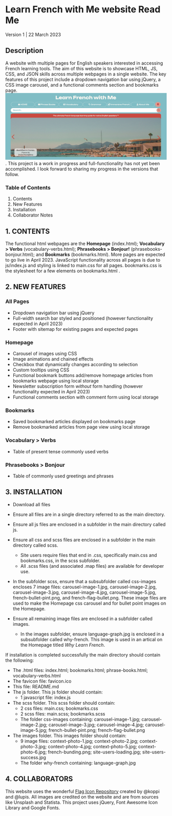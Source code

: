 # Learn French with Me website Read Me
Version 1 | 22 March 2023

## Description
A website with multiple pages for English speakers interested in accessing French learning tools. The aim of this website is to showcase HTML, JS, CSS, and JSON skills across multiple webpages in a single website. The key features of this project include a dropdown navigation bar using jQuery, a CSS image carousel, and a functional comments section and bookmarks page. 
![LearnFrenchWithMe Homepage](/learn-french-image.png).
This project is a work in progress and full-functionality has not yet been accomplished. I look forward to sharing my progress in the versions that follow. 
### Table of Contents 
1. Contents
2. New Features
3. Installation
4. Collaborator Notes

## 1. CONTENTS
The functional html webpages are the **Homepage** (index.html); **Vocabulary > Verbs** (vocabulary-verbs.html); **Phrasebooks > Bonjour!** (phrasebooks-bonjour.html); and **Bookmarks** (bookmarks.html). 
More pages are expected to go live in April 2023. 
JavaScript functionality across all pages is due to js/index.js and styling is linked to main.css for all pages. bookmarks.css is the stylesheet for a few elements on bookmarks.html . 

## 2. NEW FEATURES
### All Pages 
* Dropdown navigation bar using jQuery 
* Full-width search bar styled and positioned (however functionality expected in April 2023)
* Footer with sitemap for existing pages and expected pages 

### Homepage 
* Carousel of images using CSS
* Image animations and chained effects 
* Checkbox that dynamically changes according to selection
* Custom tooltips using CSS 
* Functional bookmark buttons add/remove homepage articles from bookmarks webpage using local storage
* Newsletter subscription form *without* form handling (however functionality expected in April 2023)
* Functional comments section with comment form using local storage 

### Bookmarks 
* Saved bookmarked articles displayed on bookmarks page
* Remove bookmarked articles from page view using local storage 

### Vocabulary > Verbs 
* Table of present tense commonly used verbs 

### Phrasebooks > Bonjour 
* Table of commonly used greetings and phrases 

## 3. INSTALLATION
* Download all files
* Ensure all files are in a single directory referred to as the main directory.
* Ensure all js files are enclosed in a subfolder in the main directory called js.
* Ensure all css and scss files are enclosed in a subfolder in the main directory called scss.
  * Site users require files that end in .css, specifically main.css and bookmarks.css, in the scss subfolder. 
  * All .scss files (and associated .map files) are available for developer use.
* In the subfolder scss, ensure that a subsubfolder called css-images encloses 7 image files:
   carousel-image-1.jpg, carousel-image-2.jpg, carousel-image-3.jpg, carousel-image-4.jpg, carousel-image-5.jpg, french-bullet-pint.png, and 
   french-flag-bullet.png. 
   These image files are used to make the Homepage css carousel and for bullet point images on the Homepage.
   
* Ensure all remaining image files are enclosed in a subfolder called images.
  * In the images subfolder, ensure language-graph.jpg is enclosed in a subsubfolder called why-french. This image is used in an artical on       the Homepage titled *Why Learn French*.

If installation is completed successfully the main directory should contain the following:
* The .html files: index.html; bookmarks.html; phrase-books.html; vocabulary-verbs.html
* The favicon file: favicon.ico
* This file: README.md
* The js folder. This js folder should contain: 
  * 1 javascript file: index.js 
* The scss folder. This scss folder should contain:
  * 2 css files: main.css; bookmarks.css
  * 2 scss files: main.scss; bookmarks.scss
  * The folder css-images containing: carousel-image-1.jpg; carousel-image-2.jpg; carousel-image-3.jpg; carousel-image-4.jpg; carousel-image-5.jpg; french-bullet-pint.png; french-flag-bullet.png
* The images folder. This images folder should contain: 
   * 9 image files: context-photo-1.jpg; context-photo-2.jpg; context-photo-3.jpg; context-photo-4.jpg; context-photo-5.jpg; context-photo-6.jpg; french-bunding.png; site-users-loading.jpg; site-users-success.jpg
   * The folder why-french containing: language-graph.jpg

## 4. COLLABORATORS
This website uses the wonderful [Flag Icon Repository](https://flagicons.lipis.dev) created by @koppi and @lupis. 
All images are credited on the website and are from sources like Unsplash and Statista. 
This project uses jQuery, Font Awesome Icon Library and Google Fonts. 

